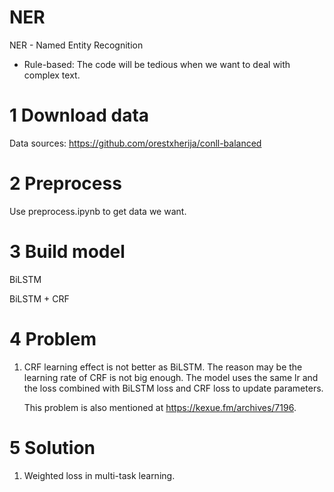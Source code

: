 # NER
NER - Named Entity Recognition
- Rule-based: The code will be tedious when we want to deal with complex text.

# 1 Download data
Data sources: https://github.com/orestxherija/conll-balanced

# 2 Preprocess
Use preprocess.ipynb to get data we want.

# 3 Build model
BiLSTM

BiLSTM + CRF

# 4 Problem
1. CRF learning effect is not better as BiLSTM. The reason may be the learning rate of CRF is not big enough. The model uses the same lr and the loss combined with BiLSTM loss and CRF loss to update parameters.

    This problem is also mentioned at https://kexue.fm/archives/7196.

# 5 Solution
1. Weighted loss in multi-task learning.
